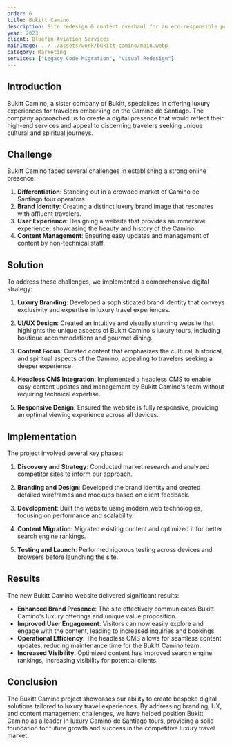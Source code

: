 ```yaml
---
order: 6
title: Bukitt Camino
description: Site redesign & content overhaul for an eco-responsible personal care brand.
year: 2023
client: Bluefin Aviation Services
mainImage: ../../assets/work/bukitt-camino/main.webp
category: Marketing
services: ["Legacy Code Migration", "Visual Redesign"]
---
```


## Introduction

Bukitt Camino, a sister company of Bukitt, specializes in offering luxury experiences for travelers embarking on the Camino de Santiago. The company approached us to create a digital presence that would reflect their high-end services and appeal to discerning travelers seeking unique cultural and spiritual journeys.

## Challenge

Bukitt Camino faced several challenges in establishing a strong online presence:

1. **Differentiation**: Standing out in a crowded market of Camino de Santiago tour operators.
2. **Brand Identity**: Creating a distinct luxury brand image that resonates with affluent travelers.
3. **User Experience**: Designing a website that provides an immersive experience, showcasing the beauty and history of the Camino.
4. **Content Management**: Ensuring easy updates and management of content by non-technical staff.

## Solution

To address these challenges, we implemented a comprehensive digital strategy:

1. **Luxury Branding**: Developed a sophisticated brand identity that conveys exclusivity and expertise in luxury travel experiences.

2. **UI/UX Design**: Created an intuitive and visually stunning website that highlights the unique aspects of Bukitt Camino's luxury tours, including boutique accommodations and gourmet dining.

3. **Content Focus**: Curated content that emphasizes the cultural, historical, and spiritual aspects of the Camino, appealing to travelers seeking a deeper experience.

4. **Headless CMS Integration**: Implemented a headless CMS to enable easy content updates and management by Bukitt Camino's team without requiring technical expertise.

5. **Responsive Design**: Ensured the website is fully responsive, providing an optimal viewing experience across all devices.

## Implementation

The project involved several key phases:

1. **Discovery and Strategy**: Conducted market research and analyzed competitor sites to inform our approach.

2. **Branding and Design**: Developed the brand identity and created detailed wireframes and mockups based on client feedback.

3. **Development**: Built the website using modern web technologies, focusing on performance and scalability.

4. **Content Migration**: Migrated existing content and optimized it for better search engine rankings.

5. **Testing and Launch**: Performed rigorous testing across devices and browsers before launching the site.

## Results

The new Bukitt Camino website delivered significant results:

- **Enhanced Brand Presence**: The site effectively communicates Bukitt Camino's luxury offerings and unique value proposition.
- **Improved User Engagement**: Visitors can now easily explore and engage with the content, leading to increased inquiries and bookings.
- **Operational Efficiency**: The headless CMS allows for seamless content updates, reducing maintenance time for the Bukitt Camino team.
- **Increased Visibility**: Optimized content has improved search engine rankings, increasing visibility for potential clients.

## Conclusion

The Bukitt Camino project showcases our ability to create bespoke digital solutions tailored to luxury travel experiences. By addressing branding, UX, and content management challenges, we have helped position Bukitt Camino as a leader in luxury Camino de Santiago tours, providing a solid foundation for future growth and success in the competitive luxury travel market.
